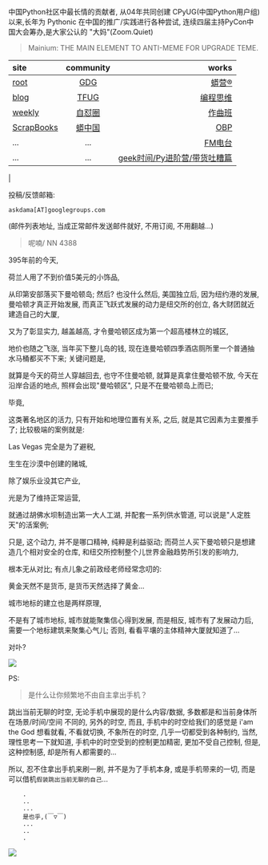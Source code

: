 中国Python社区中最长情的贡献者, 从04年共同创建 CPyUG(中国Python用户组)以来,长年为 Pythonic 在中国的推广/实践进行各种尝试, 连续四届主持PyCon中国大会筹办,是大家公认的 "大妈"(Zoom.Quiet)

> Mainium: THE MAIN ELEMENT TO ANTI-MEME FOR UPGRADE TEME.

| site | community | works |
| :-----| :----: | ----: |
| [root](http://zoomquiet.io/) | [GDG](https://blog.zhgdg.org/) | [蟒营®](https://doc.101.camp/) |
| [blog](https://blog.zoomquiet.io/pages/zoomquiet.html) | [TFUG](http://zh.tfug.world/) | [编程思维](https://py.101.camp/) |
| [weekly](http://weekly.pychina.org/) | [自怼圈](https://du.101.camp/) | [作曲班](https://mu.101.camp/) |
| [ScrapBooks](https://zoomquiet.io/collection.html) | [蟒中国](https://pychina.org/) | [OBP](https://zoomquiet.io/obp/index.html) |
| ... | ... | [FM电台](https://fm.101.camp/) |
| ... | ... | [geek时间/Py进阶营/带货吐糟篇](https://fm.101.camp/2020/geek2py-dama.html) 
 |


投稿/反馈邮箱:

    askdama[AT]googlegroups.com

(邮件列表地址, 
当成正常邮件发送邮件就好, 不用订阅, 不用翻越...)


> ​呢喃/ NN 4388




395年前的今天,

荷兰人用了不到价值5美元的小饰品,

从印第安部落买下曼哈顿岛;
然后?
也没什么然后,
美国独立后,
因为纽约港的发展,
曼哈顿才真正开始发展,
而真正飞跃式发展的动力是纽交所的创立,
各大财团就近建造自己的大厦,

又为了彰显实力,
越盖越高,
才令曼哈顿区成为第一个超高楼林立的城区,

地价也随之飞涨,
当年买下整儿岛的钱,
现在连曼哈顿四季酒店厕所里一个普通抽水马桶都买不下来;
关键问题是,

就算是今天的荷兰人穿越回去,
也守不住曼哈顿,
就算是真拿住曼哈顿不放,
今天在沿岸合适的地点,
照样会出现"曼哈顿区",
只是不在曼哈顿岛上而已;

毕竟, 

这类著名地区的活力,
只有开始和地理位置有关系,
之后,
就是其它因素为主要推手了;
比较极端的案例就是:

Las Vegas
完全是为了避税,

生生在沙漠中创建的赌城,

除了娱乐业没其它产业,

光是为了维持正常运营,

就通过胡佛水坝制造出第一大人工湖,
并配套一系列供水管道,
可以说是"人定胜天"的活案例;



只是,
这个动力,
并不是哪口精神,
纯粹是利益驱动;
而荷兰人买下曼哈顿只是想建造几个相对安全的仓库,
和纽交所控制整个儿世界金融趋势所引发的影响力,

根本无从对比;
有点儿象之前政经老师经常念叨的:

黄金天然不是货币,
是货币天然选择了黄金...

城市地标的建立也是两样原理,

不是有了城市地标,
城市就能聚集信心得到发展,
而是相反,
城市有了发展动力后,
需要一个地标建筑来聚集心气儿;
否则,
看看平壤的主体精神大厦就知道了...

对卟?






![](http://ydlj.zoomquiet.top/ipic/2021-05-23-zq42-today-card-2105.024.jpeg)



PS:
> 是什么让你频繁地不由自主拿出手机？

跳出当前无聊的时空,
无论手机中展现的是什么内容/数据,
多数都是和当前身体所在场景/时间/空间 不同的,
另外的时空,
而且, 手机中的时空给我们的感觉是
i'am the God
想看就看, 不看就切换,
不象所在的时空, 几乎一切都受到各种制约,
当然,
理性思考一下就知道,
手机中的时空受到的控制更加精密, 更加不受自己控制,
但是, 这种控制感,
却是所有人都需要的...

所以, 
忍不住拿出手机来刷一刷,
并不是为了手机本身, 或是手机带来的一切,
而是可以借机`假装跳出当前无聊的自己`...



```
    .
    ..
    ...
    是也乎,(￣▽￣)
    ...
    ..
    .
```


![](http://ydlj.zoomquiet.top/ipic/2021-04-30-210411DU21.4zip.jpg)

